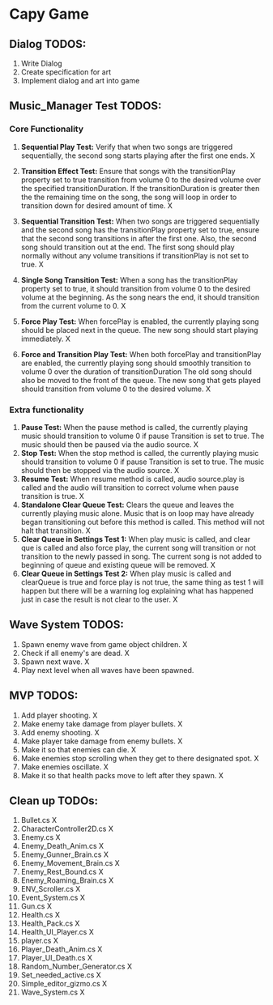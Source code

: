 # Capy Game

## Dialog TODOS:

1. Write Dialog
2. Create specification for art
3. Implement dialog and art into game

## Music_Manager Test TODOS:

### Core Functionality

1. **Sequential Play Test:** Verify that when two songs are triggered sequentially, the second song starts playing after the first one ends. X

2. **Transition Effect Test:** Ensure that songs with the transitionPlay property set to true transition from volume 0 to the desired volume over the specified transitionDuration. If the transitionDuration is greater then the the remaining time on the song, the song will loop in order to transition down for desired amount of time. X

3. **Sequential Transition Test:** When two songs are triggered sequentially and the second song has the transitionPlay property set to true, ensure that the second song transitions in after the first one. Also, the second song should transition out at the end. The first song should play normally without any volume transitions if transitionPlay is not set to true. X

4. **Single Song Transition Test:** When a song has the transitionPlay property set to true, it should transition from volume 0 to the desired volume at the beginning. As the song nears the end, it should transition from the current volume to 0. X

5. **Force Play Test:** When forcePlay is enabled, the currently playing song should be placed next in the queue. The new song should start playing immediately. X

6. **Force and Transition Play Test:** When both forcePlay and transitionPlay are enabled, the currently playing song should smoothly transition to volume 0 over the duration of transitionDuration The old song should also be moved to the front of the queue. The new song that gets played should transition from volume 0 to the desired volume. X

### Extra functionality

1. **Pause Test:** When the pause method is called, the currently playing music should transition to volume 0 if pause Transition is set to true. The music should then be paused via the audio source. X
2. **Stop Test:** When the stop method is called, the currently playing music should transition to volume 0 if pause Transition is set to true. The music should then be stopped via the audio source. X
3. **Resume Test:** When resume method is called, audio source.play is called and the audio will transition to correct volume when pause transition is true. X
4. **Standalone Clear Queue Test:** Clears the queue and leaves the currently playing music alone. Music that is on loop may have already began transitioning out before this method is called. This method will not halt that transition. X
5. **Clear Queue in Settings Test 1:** When play music is called, and clear que is called and also force play, the current song will transition or not transition to the newly passed in song. The current song is not added to beginning of queue and existing queue will be removed. X
6. **Clear Queue in Settings Test 2:** When play music is called and clearQueue is true and force play is not true, the same thing as test 1 will happen but there will be a warning log explaining what has happened just in case the result is not clear to the user. X

## Wave System TODOS:

1. Spawn enemy wave from game object children. X
2. Check if all enemy's are dead. X
3. Spawn next wave. X
4. Play next level when all waves have been spawned.

## MVP TODOS:

1. Add player shooting. X
2. Make enemy take damage from player bullets. X
3. Add enemy shooting. X
4. Make player take damage from enemy bullets. X
5. Make it so that enemies can die. X
6. Make enemies stop scrolling when they get to there designated spot. X
7. Make enemies oscillate. X
8. Make it so that health packs move to left after they spawn. X

## Clean up TODOs:

1. Bullet.cs X
2. CharacterController2D.cs X
3. Enemy.cs X
4. Enemy_Death_Anim.cs X
5. Enemy_Gunner_Brain.cs X
6. Enemy_Movement_Brain.cs X
7. Enemy_Rest_Bound.cs X
8. Enemy_Roaming_Brain.cs X
9. ENV_Scroller.cs X
10. Event_System.cs X
11. Gun.cs X
12. Health.cs X
13. Health_Pack.cs X
14. Health_UI_Player.cs X
15. player.cs X
16. Player_Death_Anim.cs X
17. Player_UI_Death.cs X
18. Random_Number_Generator.cs X
19. Set_needed_active.cs X
20. Simple_editor_gizmo.cs X
21. Wave_System.cs X
